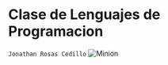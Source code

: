 # Clase de Lenguajes de Programacion
`Jonathan Rosas Cedillo`
![Minion](https://dinahosting.com/blog/upload/2018/06/lenguajes-de-programaci%C3%B3n-1-1.jpg)
